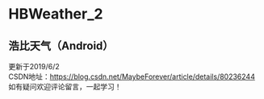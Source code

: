 # HBWeather_2
## 浩比天气（Android） <br>
更新于2019/6/2 <br>
CSDN地址：https://blog.csdn.net/MaybeForever/article/details/80236244 <br>
如有疑问欢迎评论留言，一起学习！ <br>
